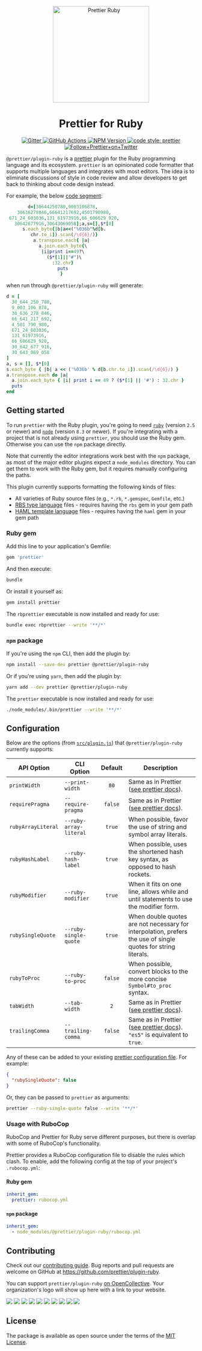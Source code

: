 <div align="center">
  <img alt="Prettier Ruby" height="256px" src="./docs/logo.png">
</div>

<h1 align="center">Prettier for Ruby</h1>

<p align="center">
  <a href="https://gitter.im/jlongster/prettier">
    <img alt="Gitter" src="https://img.shields.io/gitter/room/jlongster/prettier.svg?style=flat-square">
  </a>
  <a href="https://github.com/prettier/plugin-ruby/actions">
    <img alt="GitHub Actions" src="https://img.shields.io/github/workflow/status/prettier/plugin-ruby/Main?style=flat-square">
  </a>
  <a href="https://www.npmjs.com/package/@prettier/plugin-ruby">
    <img alt="NPM Version" src="https://img.shields.io/npm/v/@prettier/plugin-ruby.svg?style=flat-square">
  </a>
  <a href="#badge">
    <img alt="code style: prettier" src="https://img.shields.io/badge/code_style-prettier-ff69b4.svg?style=flat-square">
  </a>
  <a href="https://twitter.com/PrettierCode">
    <img alt="Follow+Prettier+on+Twitter" src="https://img.shields.io/twitter/follow/prettiercode.svg?label=follow+prettier&style=flat-square">
  </a>
</p>

`@prettier/plugin-ruby` is a [prettier](https://prettier.io/) plugin for the Ruby programming language and its ecosystem. `prettier` is an opinionated code formatter that supports multiple languages and integrates with most editors. The idea is to eliminate discussions of style in code review and allow developers to get back to thinking about code design instead.

For example, the below [code segment](http://www.rubyinside.com/advent2006/4-ruby-obfuscation.html):

<!-- prettier-ignore -->
```ruby
        d=[30644250780,9003106878,
    30636278846,66641217692,4501790980,
 671_24_603036,131_61973916,66_606629_920,
   30642677916,30643069058];a,s=[],$*[0]
      s.each_byte{|b|a<<("%036b"%d[b.
         chr.to_i]).scan(/\d{6}/)}
          a.transpose.each{ |a|
            a.join.each_byte{\
             |i|print i==49?\
               ($*[1]||"#")\
                 :32.chr}
                   puts
                    }
```

when run through `@prettier/plugin-ruby` will generate:

```ruby
d = [
  30_644_250_780,
  9_003_106_878,
  30_636_278_846,
  66_641_217_692,
  4_501_790_980,
  671_24_603036,
  131_61973916,
  66_606629_920,
  30_642_677_916,
  30_643_069_058
]
a, s = [], $*[0]
s.each_byte { |b| a << ('%036b' % d[b.chr.to_i]).scan(/\d{6}/) }
a.transpose.each do |a|
  a.join.each_byte { |i| print i == 49 ? ($*[1] || '#') : 32.chr }
  puts
end
```

## Getting started

To run `prettier` with the Ruby plugin, you're going to need [`ruby`](https://www.ruby-lang.org/en/documentation/installation/) (version `2.5` or newer) and [`node`](https://nodejs.org/en/download/) (version `8.3` or newer). If you're integrating with a project that is not already using `prettier`, you should use the Ruby gem. Otherwise you can use the `npm` package directly.

Note that currently the editor integrations work best with the `npm` package, as most of the major editor plugins expect a `node_modules` directory. You can get them to work with the Ruby gem, but it requires manually configuring the paths.

This plugin currently supports formatting the following kinds of files:

- All varieties of Ruby source files (e.g., `*.rb`, `*.gemspec`, `Gemfile`, etc.)
- [RBS type language](https://github.com/ruby/rbs) files - requires having the `rbs` gem in your gem path
- [HAML template language](https://haml.info/) files - requires having the `haml` gem in your gem path

### Ruby gem

Add this line to your application's Gemfile:

```ruby
gem 'prettier'
```

And then execute:

```bash
bundle
```

Or install it yourself as:

```bash
gem install prettier
```

The `rbprettier` executable is now installed and ready for use:

```bash
bundle exec rbprettier --write '**/*'
```

### `npm` package

If you're using the `npm` CLI, then add the plugin by:

```bash
npm install --save-dev prettier @prettier/plugin-ruby
```

Or if you're using `yarn`, then add the plugin by:

```bash
yarn add --dev prettier @prettier/plugin-ruby
```

The `prettier` executable is now installed and ready for use:

```bash
./node_modules/.bin/prettier --write '**/*'
```

## Configuration

Below are the options (from [`src/plugin.js`](src/plugin.js)) that `@prettier/plugin-ruby` currently supports:

| API Option         | CLI Option             | Default | Description                                                                                                                          |
| ------------------ | ---------------------- | :-----: | ------------------------------------------------------------------------------------------------------------------------------------ |
| `printWidth`       | `--print-width`        |  `80`   | Same as in Prettier ([see prettier docs](https://prettier.io/docs/en/options.html#print-width)).                                     |
| `requirePragma`    | `--require-pragma`     | `false` | Same as in Prettier ([see prettier docs](https://prettier.io/docs/en/options.html#require-pragma)).                                  |
| `rubyArrayLiteral` | `--ruby-array-literal` | `true`  | When possible, favor the use of string and symbol array literals.                                                                    |
| `rubyHashLabel`    | `--ruby-hash-label`    | `true`  | When possible, uses the shortened hash key syntax, as opposed to hash rockets.                                                       |
| `rubyModifier`     | `--ruby-modifier`      | `true`  | When it fits on one line, allows while and until statements to use the modifier form.                                                |
| `rubySingleQuote`  | `--ruby-single-quote`  | `true`  | When double quotes are not necessary for interpolation, prefers the use of single quotes for string literals.                        |
| `rubyToProc`       | `--ruby-to-proc`       | `false` | When possible, convert blocks to the more concise `Symbol#to_proc` syntax.                                                           |
| `tabWidth`         | `--tab-width`          |   `2`   | Same as in Prettier ([see prettier docs](https://prettier.io/docs/en/options.html#tab-width)).                                       |
| `trailingComma`    | `--trailing-comma`     | `false` | Same as in Prettier ([see prettier docs](https://prettier.io/docs/en/options.html#trailing-comma)). `"es5"` is equivalent to `true`. |

Any of these can be added to your existing [prettier configuration
file](https://prettier.io/docs/en/configuration.html). For example:

```json
{
  "rubySingleQuote": false
}
```

Or, they can be passed to `prettier` as arguments:

```bash
prettier --ruby-single-quote false --write '**/*'
```

### Usage with RuboCop

RuboCop and Prettier for Ruby serve different purposes, but there is overlap
with some of RuboCop's functionality.

Prettier provides a RuboCop configuration file to disable the rules which clash.
To enable, add the following config at the top of your project's `.rubocop.yml`:

#### Ruby gem

```yaml
inherit_gem:
  prettier: rubocop.yml
```

#### `npm` package

```yaml
inherit_gem:
  - node_modules/@prettier/plugin-ruby/rubocop.yml
```

## Contributing

Check out our [contributing guide](CONTRIBUTING.md). Bug reports and pull requests are welcome on GitHub at https://github.com/prettier/plugin-ruby.

You can support `prettier/plugin-ruby` [on OpenCollective](https://opencollective.com/prettier-ruby/contribute). Your organization's logo will show up here with a link to your website.

<!-- prettier-ignore-start -->
<!-- markdownlint-disable -->
<a href="https://opencollective.com/prettier-ruby/organization/0/website"><img src="https://opencollective.com/prettier-ruby/organization/0/avatar.svg"></a>
<a href="https://opencollective.com/prettier-ruby/organization/1/website"><img src="https://opencollective.com/prettier-ruby/organization/1/avatar.svg"></a>
<a href="https://opencollective.com/prettier-ruby/organization/2/website"><img src="https://opencollective.com/prettier-ruby/organization/2/avatar.svg"></a>
<a href="https://opencollective.com/prettier-ruby/organization/3/website"><img src="https://opencollective.com/prettier-ruby/organization/3/avatar.svg"></a>
<a href="https://opencollective.com/prettier-ruby/organization/4/website"><img src="https://opencollective.com/prettier-ruby/organization/4/avatar.svg"></a>
<a href="https://opencollective.com/prettier-ruby/organization/5/website"><img src="https://opencollective.com/prettier-ruby/organization/5/avatar.svg"></a>
<a href="https://opencollective.com/prettier-ruby/organization/6/website"><img src="https://opencollective.com/prettier-ruby/organization/6/avatar.svg"></a>
<a href="https://opencollective.com/prettier-ruby/organization/7/website"><img src="https://opencollective.com/prettier-ruby/organization/7/avatar.svg"></a>
<a href="https://opencollective.com/prettier-ruby/organization/8/website"><img src="https://opencollective.com/prettier-ruby/organization/8/avatar.svg"></a>
<a href="https://opencollective.com/prettier-ruby/organization/9/website"><img src="https://opencollective.com/prettier-ruby/organization/9/avatar.svg"></a>

<!-- markdownlint-enable -->
<!-- prettier-ignore-end -->

## License

The package is available as open source under the terms of the [MIT License](https://opensource.org/licenses/MIT).
